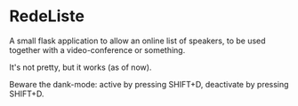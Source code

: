 # RedeListe

A small flask application to allow an online list of speakers, to be used together with a video-conference or something. 

It's not pretty, but it works (as of now).

Beware the dank-mode: active by pressing SHIFT+D, deactivate by pressing SHIFT+D.